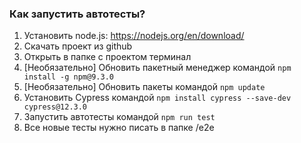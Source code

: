 ### Как запустить автотесты?

1. Установить node.js: https://nodejs.org/en/download/
2. Скачать проект из github
3. Открыть в папке с проектом терминал
4. [Необязательно] Обновить пакетный менеджер командой `npm install -g npm@9.3.0`
5. [Необязательно] Обновить пакеты командой `npm update`
6. Установить Cypress командой `npm install cypress --save-dev cypress@12.3.0`
7. Запустить автотесты командой `npm run test` 
8. Все новые тесты нужно писать в папке /e2e
